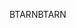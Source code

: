 <span data-ttu-id="c78bd-101">BTARN</span><span class="sxs-lookup"><span data-stu-id="c78bd-101">BTARN</span></span>
